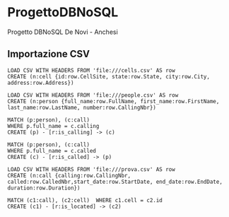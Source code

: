 # ProgettoDBNoSQL
Progetto DBNoSQL De Novi - Anchesi

## Importazione CSV

```cypher
LOAD CSV WITH HEADERS FROM 'file:///cells.csv' AS row
CREATE (n:cell {id:row.CellSite, state:row.State, city:row.City, address:row.Address})
```

```cypher
LOAD CSV WITH HEADERS FROM 'file:///people.csv' AS row
CREATE (n:person {full_name:row.FullName, first_name:row.FirstName, last_name:row.LastName, number:row.CallingNbr})
```

```cypher
MATCH (p:person), (c:call)
WHERE p.full_name = c.calling 
CREATE (p) - [r:is_calling] -> (c)
```

```cypher
MATCH (p:person), (c:call)
WHERE p.full_name = c.called 
CREATE (c) - [r:is_called] -> (p)
```

```cypher
LOAD CSV WITH HEADERS FROM 'file:///prova.csv' AS row
CREATE (n:call {calling:row.CallingNbr, called:row.CalledNbr,start_date:row.StartDate, end_date:row.EndDate, duration:row.Duration})
```

```cypher
MATCH (c1:call), (c2:cell)  WHERE c1.cell = c2.id  
CREATE (c1) - [r:is_located] -> (c2)
```
